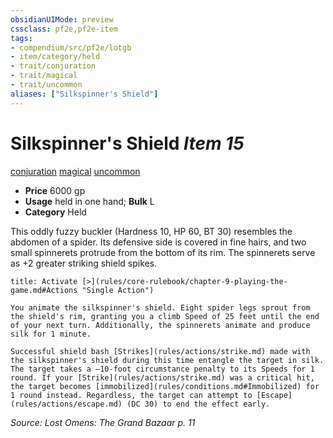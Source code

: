 ```yaml
---
obsidianUIMode: preview
cssclass: pf2e,pf2e-item
tags:
- compendium/src/pf2e/lotgb
- item/category/held
- trait/conjuration
- trait/magical
- trait/uncommon
aliases: ["Silkspinner's Shield"]
---
```

# Silkspinner's Shield *Item 15*  
[conjuration](rules/traits/conjuration.md "Conjuration School Trait")  [magical](rules/traits/magical.md "Magical Item Trait")  [uncommon](rules/traits/uncommon.md "Uncommon Rarity Trait")  

- **Price** 6000 gp
- **Usage** held in one hand; **Bulk** L
- **Category** Held

This oddly fuzzy buckler (Hardness 10, HP 60, BT 30) resembles the abdomen of a spider. Its defensive side is covered in fine hairs, and two small spinnerets protrude from the bottom of its rim. The spinnerets serve as +2 greater striking shield spikes.

```ad-embed-ability
title: Activate [>](rules/core-rulebook/chapter-9-playing-the-game.md#Actions "Single Action")

You animate the silkspinner's shield. Eight spider legs sprout from the shield's rim, granting you a climb Speed of 25 feet until the end of your next turn. Additionally, the spinnerets animate and produce silk for 1 minute.

Successful shield bash [Strikes](rules/actions/strike.md) made with the silkspinner's shield during this time entangle the target in silk. The target takes a –10-foot circumstance penalty to its Speeds for 1 round. If your [Strike](rules/actions/strike.md) was a critical hit, the target becomes [immobilized](rules/conditions.md#Immobilized) for 1 round instead. Regardless, the target can attempt to [Escape](rules/actions/escape.md) (DC 30) to end the effect early.
```

*Source: Lost Omens: The Grand Bazaar p. 11*
